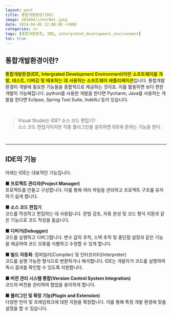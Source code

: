 ```yaml
---
layout: post
title: 통합개발환경(IDE)
image: 202404/interNet.jpeg
date: 2024-04-05 12:00:00 +1000
categories: cs
tags: [통합개발환경, IDE, intergrated_development_environment]
toc: true
---
```

## 통합개발환경이란?
<mark>통합개발환경(IDE, Intergrated Development Environment)이란 소프트웨어를 개발, 테스트, 디버깅 및 배포하는 데 사용하는 소프트웨어 애플리케이션</mark>입니다. 통합개발환경이 개발에 필요한 기능들을 종합적으로 제공하는 것이죠. 이를 활용하면 보다 편한 개발이 가능해집니다. python를 사용한 개발을 한다면 Pycharm, Java를 사용하는 개발을 한다면 Eclipse, Spring Tool Suite, IndelliJ 등이 있습니다.

<br>

> Visual Studio는 IDE? 소스 코드 편집기? <br>
소스 코드 편집기이지만 각종 플러그인을 설치하면 IDE에 준하는 기능을 한다.

<br>
<hr>

## IDE의 기능

아래는 IDE는 대표적인 기능입니다.

**■ 프로젝트 관리자(Project Manager)** <br>
프로젝트를 만들고 구성합니다. 이를 통해 여러 파일을 관리하고 프로젝트 구조를 유지하기 쉽게 합니다.

**■ 소스 코드 편집기** <br>
코드를 작성하고 편집하는 데 사용됩니다. 문법 강조, 자동 완성 및 코드 형식 지원과 같은 기능으로 코드 작성을 돕습니다.

**■ 디버거(Debugger)** <br>
코드를 실행하고 디버그합니다. 변수 값의 추적, 스택 추적 및 중단점 설정과 같은 기능을 제공하여 코드 오류를 식별하고 수정할 수 있게 합니다.

**■ 빌드 자동화**: 컴파일러(Compiler) 및 인터프리터(Interpreter) <br>
코드를 실행 가능한 형식으로 변환하거나 해석합니다. IDE는 개발자가 코드를 실행하여 즉시 결과를 확인할 수 있도록 지원합니다.

**■ 버전 관리 시스템 통합(Version Control System Integration)** <br>
코드의 버전을 관리하여 협업을 용이하게 합니다. 

**■ 플러그인 및 확장 기능(Plugin and Extension)** <br>
다양한 언어 및 프레임워크에 대한 지원을 확장합니다. 이를 통해 특정 개발 환경에 맞춤 설정을 할 수 있습니다.